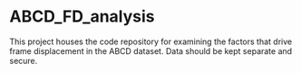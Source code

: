 # ABCD_FD_analysis

This project houses the code repository for examining the factors that drive frame displacement in the ABCD dataset. 
Data should be kept separate and secure.
